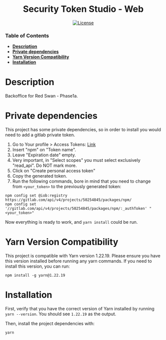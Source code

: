 <div align="center">

# Security Token Studio - Web

[![License](https://img.shields.io/badge/license-apache2-blue.svg)](../LICENSE)

</div>

### Table of Contents

- **[Description](#description)**<br>
- **[Private dependencies](#private-dependencies)**<br>
- **[Yarn Version Compatibility](#yarn-version-compatibility)**<br>
- **[Installation](#installation)**<br>


# Description

Backoffice for Red Swan - Phase1a.


# Private dependencies

This project has some private dependencies, so in order to install you would need to add a gitlab private token.

1. Go to Your profile > Access Tokens: [Link](https://gitlab.com/-/profile/personal_access_tokens)
2. Insert "npm" on "Token name".
3. Leave "Expiration date" empty.
4. Very important, in "Select scopes" you must select exclusively "read_api". Do NOT mark more.
5. Click on "Create personal access token"
6. Copy the generated token.
7. Run the following commands, bore in mind that you need to change from `<your_token>` to the previously generated token:

```
npm config set @iob:registry https://gitlab.com/api/v4/projects/50254845/packages/npm/
npm config set '//gitlab.com/api/v4/projects/50254845/packages/npm/:_authToken' "<your_token>"
```

Now everything is ready to work, and `yarn install` could be run.

# Yarn Version Compatibility

This project is compatible with Yarn version 1.22.19. Please ensure you have this version installed before running any yarn commands. If you need to install this version, you can run:

```
npm install -g yarn@1.22.19
```

# Installation

First, verify that you have the correct version of Yarn installed by running `yarn --version`. You should see `1.22.19` as the output.

Then, install the project dependencies with:

```
yarn
```
